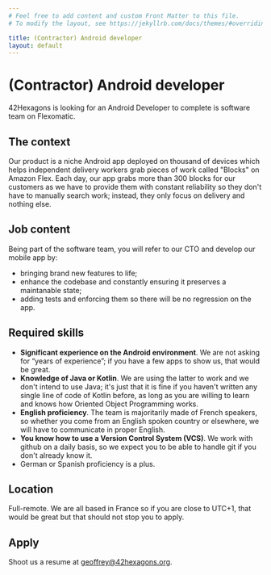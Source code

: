 ```yaml
---
# Feel free to add content and custom Front Matter to this file.
# To modify the layout, see https://jekyllrb.com/docs/themes/#overriding-theme-defaults

title: (Contractor) Android developer
layout: default
---
```


# (Contractor) Android developer

42Hexagons is looking for an Android Developer to complete is software team on
Flexomatic.

## The context

Our product is a niche Android app deployed on thousand of devices which helps
independent delivery workers grab pieces of work called "Blocks" on Amazon
Flex. Each day, our app grabs more than 300 blocks for our customers as we
have to provide them with constant reliability so they don't have to manually
search work; instead, they only focus on delivery and nothing else.

## Job content

Being part of the software team, you will refer to our CTO and develop our
mobile app by:

- bringing brand new features to life;
- enhance the codebase and constantly ensuring it preserves a maintanable state;
- adding tests and enforcing them so there will be no regression on the app.


## Required skills

- **Significant experience on the Android environment**. We are not asking for
“years of experience”; if you have a few apps to show us, that would be great.
- **Knowledge of Java or Kotlin**. We are using the latter to work and we don't
intend to use Java; it's just that it is fine if you haven't written any single
line of code of Kotlin before, as long as you are willing to learn and knows
how Oriented Object Programming works.
- **English proficiency**. The team is majoritarily made of French speakers, so
whether you come from an English spoken country or elsewhere, we will have to
communicate in proper English.
- **You know how to use a Version Control System (VCS)**. We work with github
on a daily basis, so we expect you to be able to handle git if you don't already
know it.
- German or Spanish proficiency is a plus.

## Location

Full-remote. We are all based in France so if you are close to UTC+1, that
would be great but that should not stop you to apply.

## Apply

Shoot us a resume at geoffrey@42hexagons.org.
